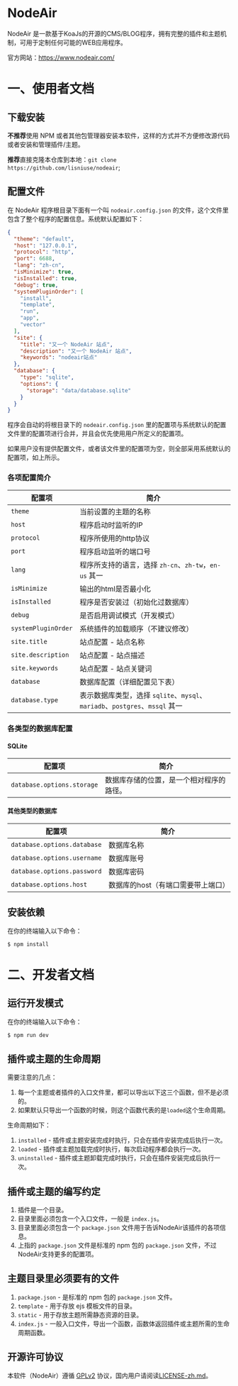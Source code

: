 # NodeAir

NodeAir 是一款基于KoaJs的开源的CMS/BLOG程序，拥有完整的插件和主题机制，可用于定制任何可能的WEB应用程序。

官方网站：https://www.nodeair.com/

# 一、使用者文档

## 下载安装

**不推荐**使用 NPM 或者其他包管理器安装本软件，这样的方式并不方便修改源代码或者安装和管理插件/主题。

**推荐**直接克隆本仓库到本地：``git clone https://github.com/lisniuse/nodeair``;

## 配置文件

在 NodeAir 程序根目录下面有一个叫 ``nodeair.config.json`` 的文件，这个文件里包含了整个程序的配置信息。系统默认配置如下：

```JSON
{
  "theme": "default",
  "host": "127.0.0.1",
  "protocol": "http",
  "port": 6688,
  "lang": "zh-cn",
  "isMinimize": true,
  "isInstalled": true,
  "debug": true,
  "systemPluginOrder": [
    "install",
    "template",
    "run",
    "app",
    "vector"
  ],
  "site": {
    "title": "又一个 NodeAir 站点",
    "description": "又一个 NodeAir 站点",
    "keywords": "nodeair站点"
  },
  "database": {
    "type": "sqlite",
    "options": {
      "storage": "data/database.sqlite"
    }
  }
}
```

程序会自动的将根目录下的 ``nodeair.config.json`` 里的配置项与系统默认的配置文件里的配置项进行合并，并且会优先使用用户所定义的配置项。

如果用户没有提供配置文件，或者该文件里的配置项为空，则全部采用系统默认的配置项，如上所示。

### 各项配置简介

配置项 | 简介
---|---
``theme`` | 当前设置的主题的名称
``host`` | 程序启动时监听的IP
``protocol`` | 程序所使用的http协议
``port`` | 程序启动监听的端口号
``lang`` | 程序所支持的语言，选择 ``zh-cn``、``zh-tw``，``en-us`` 其一
``isMinimize`` | 输出的html是否最小化
``isInstalled`` | 程序是否安装过（初始化过数据库）
``debug`` | 是否启用调试模式（开发模式）
``systemPluginOrder`` | 系统插件的加载顺序（不建议修改）
``site.title`` | 站点配置 - 站点名称
``site.description`` | 站点配置 - 站点描述
``site.keywords`` | 站点配置 - 站点关键词
``database`` | 数据库配置（详细配置见下表）
``database.type`` | 表示数据库类型，选择 ``sqlite``、``mysql``、``mariadb``、``postgres``、``mssql`` 其一

### 各类型的数据库配置

#### SQLite

配置项 | 简介
---|---
``database.options.storage`` | 数据库存储的位置，是一个相对程序的路径。

#### 其他类型的数据库

配置项 | 简介
---|---
``database.options.database`` | 数据库名称
``database.options.username`` | 数据库账号
``database.options.password`` | 数据库密码
``database.options.host`` | 数据库的host（有端口需要带上端口）

## 安装依赖

在你的终端输入以下命令：

```bash
$ npm install
```

# 二、开发者文档

## 运行开发模式

在你的终端输入以下命令：

```bash
$ npm run dev
```

## 插件或主题的生命周期

需要注意的几点：

1. 每一个主题或者插件的入口文件里，都可以导出以下这三个函数，但不是必须的。
2. 如果默认只导出一个函数的时候，则这个函数代表的是``loaded``这个生命周期。

生命周期如下：

1. ``installed`` - 插件或主题安装完成时执行，只会在插件安装完成后执行一次。
1. ``loaded`` - 插件或主题加载完成时执行，每次启动程序都会执行一次。
1. ``uninstalled`` - 插件或主题卸载完成时执行，只会在插件安装完成后执行一次。

## 插件或主题的编写约定

1. 插件是一个目录。
1. 目录里面必须包含一个入口文件，一般是 ``index.js``。
1. 目录里面必须包含一个 ``package.json`` 文件用于告诉NodeAir该插件的各项信息。
1. 上指的 ``package.json`` 文件是标准的 npm 包的 ``package.json`` 文件，不过NodeAir支持更多的配置项。

## 主题目录里必须要有的文件

1. ``package.json`` - 是标准的 npm 包的 ``package.json`` 文件。
1. ``template`` - 用于存放 ejs 模板文件的目录。
1. ``static`` - 用于存放主题所需静态资源的目录。
1. ``index.js`` - 一般入口文件，导出一个函数，函数体返回插件或主题所需的生命周期函数。

## 开源许可协议

本软件（NodeAir）遵循 [GPLv2](https://www.gnu.org/licenses/old-licenses/gpl-2.0.en.html) 协议，国内用户请阅读[LICENSE-zh.md](/LICENSE-zh.md)。

